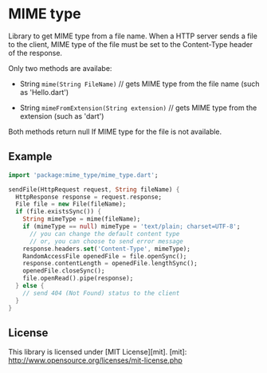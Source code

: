 MIME type
==

Library to get MIME type from a file name.
When a HTTP server sends a file to the client, MIME type of the file must be set to the Content-Type header of the response.

Only two methods are availabe:

+   String `mime(String FileName)` //
    gets MIME type from the file name (such as 'Hello.dart')
 
+   String `mimeFromExtension(String extension)` //
    gets MIME type from the extension (such as 'dart')

Both methods return null If MIME type for the file is not available.

## Example


```dart
import 'package:mime_type/mime_type.dart';

sendFile(HttpRequest request, String fileName) {
  HttpResponse response = request.response;
  File file = new File(fileName);
  if (file.existsSync()) {
    String mimeType = mime(fileName);
    if (mimeType == null) mimeType = 'text/plain; charset=UTF-8';
      // you can change the default content type
      // or, you can choose to send error message
    response.headers.set('Content-Type', mimeType);
    RandomAccessFile openedFile = file.openSync();
    response.contentLength = openedFile.lengthSync();
    openedFile.closeSync();
    file.openRead().pipe(response);
  } else {
    // send 404 (Not Found) status to the client
  }
}
```

## License
This library is licensed under [MIT License][mit].
[mit]: http://www.opensource.org/licenses/mit-license.php